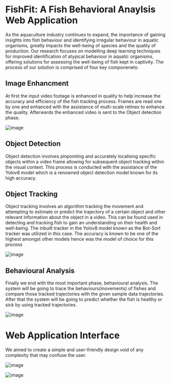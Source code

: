 # FishFit: A Fish Behavioral Anaylsis Web Application


As the aquaculture industry continues to expand, the importance of gaining insights into fish behaviour and identifying irregular behaviour in aquatic organisms, greatly impacts the well-being of species and the quality of production. Our research focuses on modelling deep learning techniques for improved identification of atypical behaviour in aquatic organisms, offering solutions for assessing the well-being of fish kept in captivity. The process of our solution is comprised of four key componenets:



## Image Enhancment

At first the input video footage is enhanced in quality to help increase the accuracy and efficiency of the fish tracking process. Frames are read one by one and enhanced with the assistance of multi-scale retinex to enhance the quality. Afterwards the enhanced video is sent to the Object detection phase. 

![image](https://github.com/Imanjith/FishBehavioralAnaylsis/assets/96326008/29225ee6-6b91-4106-8349-b114e87047aa)


## Object Detection

Object detection involves pinpointing and accurately localising specific objects within a video frame allowing for subsequent object tracking within the visual context. This process is conducted with the assistance of the Yolov8 model which is a renowned object detection model known for its high accuracy. 

## Object Tracking

Object tracking involves an algorithm tracking the movement and attempting to estimate or predict the trajectory of a certain object and other relevant information about the object in a video. This can be found used in detecting and tracking fish to gain an understanding on their health and well-being. The inbuilt tracker in the Yolov8 model known as the Bot-Sort tracker was utilized in this case. The accuracy is known to be one of the highest amongst other models hence was the model of choice for this process

![image](https://github.com/Imanjith/FishBehavioralAnaylsis/assets/96326008/63816479-6253-464b-9e7a-73df821a3296)


## Behavioural Analysis

Finally we end with the most important phase, behavioural analysis. The system will be going to trace the behaviours(movements) of fishes and compare those tracked trajectories with the given sample data trajectories. After that the system will be going to predict whether the fish is healthy or sick by using tracked trajectories.

![image](https://github.com/Imanjith/FishBehavioralAnaylsis/assets/96326008/809a0b05-ba0a-4643-8432-f467f00b0a08)



# Web Application Interface

We aimed to create a simple and user-friendly design void of any complexity that may confuse the user. 

![image](https://github.com/Imanjith/FishBehavioralAnaylsis/assets/96326008/aae65a71-41cd-435b-9e1f-6289ccd8ec6a)


![image](https://github.com/Imanjith/FishBehavioralAnaylsis/assets/96326008/4d29c0be-5f2f-400d-8681-c04f8fe39c9a)




